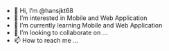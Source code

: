 - 👋 Hi, I’m @hansjkt68
- 👀 I’m interested in Mobile and Web Application
- 🌱 I’m currently learning Mobile and Web Application
- 💞️ I’m looking to collaborate on ...
- 📫 How to reach me ...

<!---
hansjkt68/hansjkt68 is a ✨ special ✨ repository because its `README.md` (this file) appears on your GitHub profile.
You can click the Preview link to take a look at your changes.
--->
